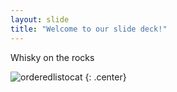 ```yaml
---
layout: slide
title: "Welcome to our slide deck!"
---
```


Whisky on the rocks

![orderedlistocat](https://octodex.github.com/images/orderedlistocat.png)
{: .center}
